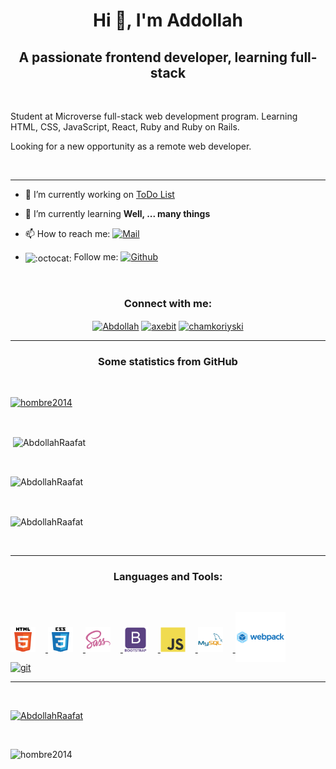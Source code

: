 <h1 align="center">Hi 👋, I'm Addollah</h1>
<h2 align="center">A passionate frontend developer, learning full-stack</h2></br>
<p>Student at Microverse full-stack web development program. Learning HTML, CSS, JavaScript, React, Ruby and Ruby on Rails.</p>
<p>Looking for a new opportunity as a remote web developer.</p></br>

---

- 🔭 I’m currently working on [ToDo List](https://github.com/AbdollahRaafat/To-Do-List)

- 🌱 I’m currently learning **Well, ... many things**

- 📫 How to reach me: <a href="mailto:abdollah.raafat.daif@gmail.com"><img src="https://img.shields.io/badge/Gmail-abdollah.raafat.daif@gmail.com-blue?logo=Gmail&amp;logoColor=red&amp;labelColor=white" alt="Mail" data-canonical-src="https://img.shields.io/badge/Gmail-abdollah.raafat.daif@gmail.com?logo=Gmail&amp;logoColor=red&amp;labelColor=white" style="max-width: 100%;"></a>
-  <img class="emoji" title=":octocat:" alt=":octocat:" src="https://github.githubassets.com/images/icons/emoji/octocat.png" height="20" width="20" align="absmiddle"> Follow me: <a href="https://github.com/AbdollahRaafat"><img src="https://img.shields.io/github/followers/Abdollahraafat?label=Follow%20Me&amp;style=social" alt="Github" data-canonical-src="https://img.shields.io/github/followers/Hombre2014?label=Follow%20Me&amp;style=social" style="max-width: 100%;"></a>

</br>
<h3 align="center">Connect with me:</h3>
<p align="center">
<a href="https://twitter.com/abdollah_raafat" target="blank"><img align="center" src="https://raw.githubusercontent.com/rahuldkjain/github-profile-readme-generator/master/src/images/icons/Social/twitter.svg" alt="Abdollah" height="30" width="40" /></a>
<a href="https://www.linkedin.com/in/abdollah-raafat-886059221/" target="blank"><img align="center" src="https://raw.githubusercontent.com/rahuldkjain/github-profile-readme-generator/master/src/images/icons/Social/linked-in-alt.svg" alt="axebit" height="30" width="40" /></a>
<a href="https://www.hackerrank.com/abdollah_raafat2" target="blank"><img align="center" src="https://raw.githubusercontent.com/rahuldkjain/github-profile-readme-generator/master/src/images/icons/Social/hackerrank.svg" alt="chamkoriyski" height="30" width="40" /></a>
</p>

---
<h3 align="center">Some statistics from GitHub</h3></br>
<p align="left"> <a href="https://github.com/ryo-ma/github-profile-trophy"><img src="https://github-profile-trophy.vercel.app/?username=hombre2014" alt="hombre2014" /></a> </p></br>

<p>&nbsp;<img align="center" src="https://github-readme-stats.vercel.app/api?username=AbdollahRaafat&show_icons=true&locale=en" alt="AbdollahRaafat" /></p></br>

<p><img align="center" src="https://github-readme-streak-stats.herokuapp.com/?user=AbdollahRaafat&" alt="AbdollahRaafat" /></p></br>

<p><img align="center" src="https://github-readme-stats.vercel.app/api/top-langs?username=AbdollahRaafat&show_icons=true&locale=en&layout=compact" alt="AbdollahRaafat" /></p></br>

<!-- ---

<h3 align="center">Some of my projects</h3></br> -->


<!-- [![Readme Card](https://github-readme-stats.vercel.app/api/pin/?username=AbdollahRaafat&repo=Conference-page)](https://github.com/Hombre2014/Conference-page)

[![Readme Card](https://github-readme-stats.vercel.app/api/pin/?username=AbdollahRaafat&repo=My-portfolio)](https://github.com/Hombre2014/My-portfolio)

[![Readme Card](https://github-readme-stats.vercel.app/api/pin/?username=AbdollahRaafat&repo=Awesome_Books)](https://github.com/Hombre2014/Awesome_Books)

[![Readme Card](https://github-readme-stats.vercel.app/api/pin/?username=AbdollahRaafat&repo=calculator)](https://github.com/Hombre2014/calculator)

[![Readme Card](https://github-readme-stats.vercel.app/api/pin/?username=AbdollahRaafat&repo=ROCK-PAPER-SCISSORS)](https://github.com/Hombre2014/ROCK-PAPER-SCISSORS)

[![Readme Card](https://github-readme-stats.vercel.app/api/pin/?username=AbdollahRaafat&repo=etch-a-sketch)](https://github.com/Hombre2014/etch-a-sketch) -->

---

<h3 align="center">Languages and Tools:</h3>
</br>
<p align="left">
  <a href="https://www.w3.org/html/" target="_blank" rel="noreferrer">
    <img src="https://raw.githubusercontent.com/devicons/devicon/master/icons/html5/html5-original-wordmark.svg" alt="html5" width="40" height="40" style="margin-right: 1rem;"/>
  </a>
  <a href="https://www.w3schools.com/css/" target="_blank" rel="noreferrer"> <img src="https://raw.githubusercontent.com/devicons/devicon/master/icons/css3/css3-original-wordmark.svg" alt="css3" width="40" height="40" style="margin-right: 1rem;"/>
  </a>
  <a href="https://sass-lang.com" target="_blank" rel="noreferrer">
    <img src="https://raw.githubusercontent.com/devicons/devicon/master/icons/sass/sass-original.svg" alt="sass" width="40" height="40" style="margin-right: 1rem;"/>
  </a>
  <a href="https://getbootstrap.com" target="_blank" rel="noreferrer">
    <img src="https://raw.githubusercontent.com/devicons/devicon/master/icons/bootstrap/bootstrap-plain-wordmark.svg" alt="bootstrap" width="40" height="40" style="margin-right: 1rem;"/>
  </a>
  <a href="https://developer.mozilla.org/en-US/docs/Web/JavaScript" target="_blank" rel="noreferrer">
    <img src="https://raw.githubusercontent.com/devicons/devicon/master/icons/javascript/javascript-original.svg" alt="javascript" width="40" height="40" style="margin-right: 1rem;"/>
  </a>
  <a href="https://www.mysql.com/" target="_blank" rel="noreferrer">
    <img src="https://raw.githubusercontent.com/devicons/devicon/master/icons/mysql/mysql-original-wordmark.svg" alt="mysql" width="40" height="40" style="margin-right: 1rem;"/>
  </a>
  <a href="https://webpack.js.org" target="_blank" rel="noreferrer">
    <img src="https://raw.githubusercontent.com/devicons/devicon/d00d0969292a6569d45b06d3f350f463a0107b0d/icons/webpack/webpack-original-wordmark.svg" alt="webpack" width="80" height="80" style="margin-right: 1rem; vertical-align: -95% !important;"/>
  </a>
  <a href="https://git-scm.com/" target="_blank" rel="noreferrer">
    <img src="https://www.vectorlogo.zone/logos/git-scm/git-scm-icon.svg" alt="git" width="40" height="40" style="margin-right: 1rem;" />
  </a>
</p>

---

</br>
<p align="left"> <a href="https://twitter.com/abdollah_raafat" target="blank">
<img src="https://img.shields.io/twitter/follow/AbdollahRaafat?logo=twitter&style=for-the-badge" alt="AbdollahRaafat" />
</a>
</p></br>

<p align="left">
<img src="https://komarev.com/ghpvc/?username=AbdollahRaafat&label=Profile%20views&color=0e75b6&style=flat" alt="hombre2014" />
</p>
